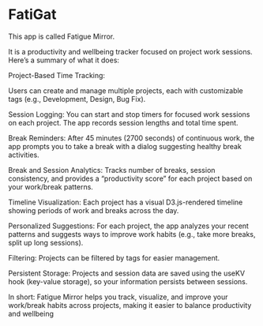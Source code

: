 # FatiGat

This app is called Fatigue Mirror.

It is a productivity and wellbeing tracker focused on project work sessions. Here’s a summary of what it does:

Project-Based Time Tracking:

Users can create and manage multiple projects, each with customizable tags (e.g., Development, Design, Bug Fix).

Session Logging:
You can start and stop timers for focused work sessions on each project. The app records session lengths and total time spent.

Break Reminders:
After 45 minutes (2700 seconds) of continuous work, the app prompts you to take a break with a dialog suggesting healthy break activities.

Break and Session Analytics:
Tracks number of breaks, session consistency, and provides a “productivity score” for each project based on your work/break patterns.

Timeline Visualization:
Each project has a visual D3.js-rendered timeline showing periods of work and breaks across the day.

Personalized Suggestions:
For each project, the app analyzes your recent patterns and suggests ways to improve work habits (e.g., take more breaks, split up long sessions).

Filtering:
Projects can be filtered by tags for easier management.

Persistent Storage:
Projects and session data are saved using the useKV hook (key-value storage), so your information persists between sessions.

In short:
Fatigue Mirror helps you track, visualize, and improve your work/break habits across projects, making it easier to balance productivity and wellbeing
